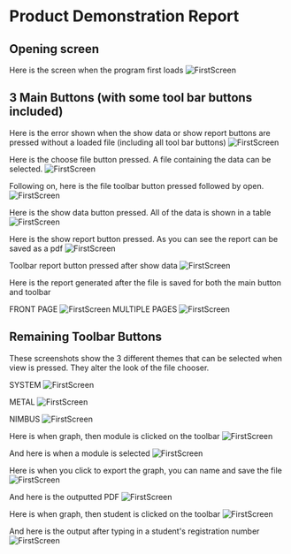 # Product Demonstration Report

## Opening screen
Here is the screen when the program first loads
![FirstScreen](demonstration_images/FirstScreen.PNG)

## 3 Main Buttons (with some tool bar buttons included)
Here is the error shown when the show data or show report buttons are pressed without a loaded file (including all tool bar buttons)
![FirstScreen](demonstration_images/FileError.PNG)

Here is the choose file button pressed. A file containing the data can be selected.
![FirstScreen](demonstration_images/ChooseFile.PNG)

Following on, here is the file toolbar button pressed followed by open.
![FirstScreen](demonstration_images/FileOpen.PNG)

Here is the show data button pressed. All of the data is shown in a table
![FirstScreen](demonstration_images/JTable.PNG)

Here is the show report button pressed. As you can see the report can be saved as a pdf
![FirstScreen](demonstration_images/ShowReport.PNG)

Toolbar report button pressed after show data
![FirstScreen](demonstration_images/ModuleReport.PNG)

Here is the report generated after the file is saved for both the main button and toolbar

FRONT PAGE
![FirstScreen](demonstration_images/ReportFrontPage.PNG)
MULTIPLE PAGES
![FirstScreen](demonstration_images/ReportPages.PNG)

## Remaining Toolbar Buttons
These screenshots show the 3 different themes that can be selected when view is pressed. They alter the look of the file chooser.

SYSTEM
![FirstScreen](demonstration_images/System.PNG)

METAL
![FirstScreen](demonstration_images/Metal.PNG)

NIMBUS
![FirstScreen](demonstration_images/Nimbus.PNG)


Here is when graph, then module is clicked on the toolbar
![FirstScreen](demonstration_images/GraphModule.PNG)

And here is when a module is selected
![FirstScreen](demonstration_images/GraphofModule.PNG)

Here is when you click to export the graph, you can name and save the file
![FirstScreen](demonstration_images/ExportGraph.PNG)

And here is the outputted PDF
![FirstScreen](demonstration_images/GraphPDF.PNG)

Here is when graph, then student is clicked on the toolbar
![FirstScreen](demonstration_images/GraphStudent.PNG)

And here is the output after typing in a student's registration number
![FirstScreen](demonstration_images/StudentData.PNG)